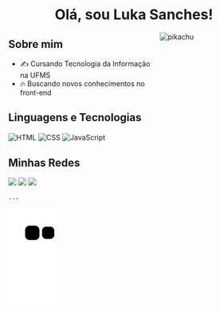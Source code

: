 <h1 align="center"> Olá, sou Luka Sanches! </h1>

<div>       
<img width = "200px" align="right" alt="pikachu" height="178px" src="https://media.tenor.com/0WkmuOC_W00AAAAj/waving-pikachu.gif"/>
</div> 

## Sobre mim

- ✍️ Cursando Tecnologia da Informação na UFMS
- 🔥  Buscando novos conhecimentos no front-end
  

## Linguagens e Tecnologias

<div style="display: inline_block">
    <img align="center" alt="HTML" height="40" width="50" src="https://cdn.jsdelivr.net/gh/devicons/devicon/icons/html5/html5-plain-wordmark.svg">
    <img align="center" alt="CSS" height="40" width="50" src="https://cdn.jsdelivr.net/gh/devicons/devicon/icons/css3/css3-plain-wordmark.svg">
    <img align="center" alt="JavaScript" height="40" width="50" src="https://cdn.jsdelivr.net/gh/devicons/devicon/icons/javascript/javascript-original.svg">
</div>  

 ## Minhas Redes
<div>
     <a href="https://instagram.com/luka.sanches" target="_blank"><img src="https://img.shields.io/badge/-Instagram-%23E4405F?style=for-the-badge&logo=instagram&logoColor=white" target="_blank"></a>
     <a href = "mailto:lukasanches.dev@gmail.com"><img src="https://img.shields.io/badge/-Gmail-%23333?style=for-the-badge&logo=gmail&logoColor=white" target="_blank"></a>
     <a href="https://www.linkedin.com/in/luka-sanches-61690320b/" target="_blank"><img src="https://img.shields.io/badge/-LinkedIn-%230077B5?style=for-the-badge&logo=linkedin&logoColor=white" target="_blank"></a>
   </div>

    ---
    
  ![Snake animation](https://github.com/LukaSanches/LukaSanches/blob/output/github-contribution-grid-snake.svg)
    

